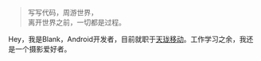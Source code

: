 > 写写代码，周游世界，  
> 离开世界之前，一切都是过程。

Hey，我是Blank，Android开发者，目前就职于[天珑移动](http://www.tinno.com)。工作学习之余，我还是一个摄影爱好者。